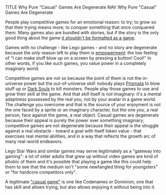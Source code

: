TITLE Why Pure "Casual" Games Are Degenerate
NAV Why Pure "Casual" Games Are Degenerate

People play competitive games for an emotional reason: to try; to grow so that their trying means more; to conquer something that once conquered them. <!--This desire is if anything the polar opposite of degeneracy.--> Many games also are bundled with stories, but if the story is the only good thing about the game [it shouldn't be formatted as a game](ff13_interactive).

Games with no challenge - like Lego games - and no story are degenerate because the *only* reason left to play them is [empowerment](/protagonism/emotions): the low feeling of "I can make stuff blow up on a screen by pressing a button! Cool!" In other words, if you like such games, you value power in a completely imaginary world.

Competitive games are not so because the point of them is not the in-universe power but the out-of-universe *skill*: nobody plays [Prismata](/reviews/prismata) to blow stuff up or [Dark Souls](/reviews/dark_souls) to kill monsters. People play those games to use and grow their skill at the game. <!--experience the progression from failure through growth to success.--> And that *skill* itself is *not* imaginary: it's a mental adeptness possessed by the real you, not by your avatar in a game world. The challenge you overcome and that is the source of your enjoyment is not the one faced by a sprite or an imaginary character, but the one *you*, a real person, face against the game, a real object. Casual games are degenerate because their appeal is purely the power over something imaginary; competitive games are not degenerate because their appeal is the struggle against a real obstacle - toward a goal with itself token value - that exercises real mental abilities, and in a way that reflects the growth arc of many real-world endeavors.

Lego Star Wars and similar games may serve legitimately as a "gateway into gaming": a lot of older adults that grew up without video games are kind of phobic of them and it's possible that playing a game like this could help them to see that the medium isn't "some newfangled thing for youngsters" or "for hardcore competitors only".

A legitimate ["casual game"](roles) is one like Codenames or Dominion; one that has skill and allows trying, but also allows enjoying it without being into it.

<!--
Here's a way of looking at it: if you don't want to be challenged, then you don't want to play a game. Challenge is the only 
thing unique to games. If you're plyaing for the story, what you really want is to read a novel or watch a movie or something. 
It's totally valid to play a story game on the easiest difficulty because there's no way to separate the story from the game. 
But making a game specifically for that is wrong.
-->
